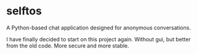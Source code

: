 # selftos

A Python-based chat application designed for anonymous conversations.

I have finally decided to start on this project again. Without gui, but better from the old code. More secure and more stable.
